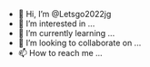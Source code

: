 - 👋 Hi, I’m @Letsgo2022jg
- 👀 I’m interested in ...
- 🌱 I’m currently learning ...
- 💞️ I’m looking to collaborate on ...
- 📫 How to reach me ...

<!---
Letsgo2022jg/Letsgo2022jg is a ✨ special ✨ repository because its `README.md` (this file) appears on your GitHub profile.
You can click the Preview link to take a look at your changes.
--->
